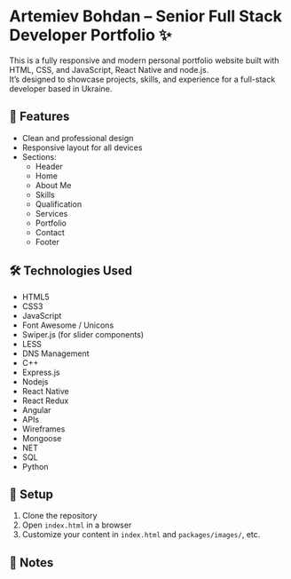 # Artemiev Bohdan – Senior Full Stack Developer Portfolio ✨

This is a fully responsive and modern personal portfolio website built with HTML, CSS, and JavaScript, React Native and node.js.  
It’s designed to showcase projects, skills, and experience for a full-stack developer based in Ukraine.

## 🚀 Features

- Clean and professional design
- Responsive layout for all devices
- Sections:
  - Header
  - Home
  - About Me
  - Skills
  - Qualification
  - Services
  - Portfolio
  - Contact
  - Footer

## 🛠 Technologies Used

- HTML5
- CSS3
- JavaScript
- Font Awesome / Unicons
- Swiper.js (for slider components)
- LESS
- DNS Management
- C++
- Express.js
- Nodejs
- React Native
- React Redux
- Angular
- APIs
- Wireframes
- Mongoose
- NET
- SQL
- Python

## 📁 Setup

1. Clone the repository
2. Open `index.html` in a browser
3. Customize your content in `index.html` and `packages/images/`, etc.

## 📌 Notes
